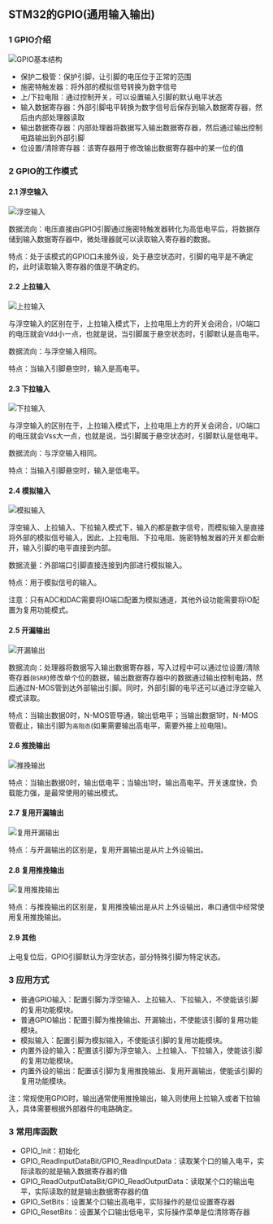 ## STM32的GPIO(通用输入输出)

### 1 GPIO介绍

![GPIO基本结构](https://github.com/luofengmacheng/cloud_native/blob/master/stm32/pics/GPIO基本结构.png)

* 保护二极管：保护引脚，让引脚的电压位于正常的范围
* 施密特触发器：将外部的模拟信号转换为数字信号
* 上/下拉电阻：通过控制开关，可以设置输入引脚的默认电平状态
* 输入数据寄存器：外部引脚电平转换为数字信号后保存到输入数据寄存器，然后由内部处理器读取
* 输出数据寄存器：内部处理器将数据写入输出数据寄存器，然后通过输出控制电路输出到外部引脚
* 位设置/清除寄存器：该寄存器用于修改输出数据寄存器中的某一位的值

### 2 GPIO的工作模式

#### 2.1 浮空输入

![浮空输入](https://github.com/luofengmacheng/cloud_native/blob/master/stm32/pics/GPIO工作模式_浮空输入.png)

数据流向：电压直接由GPIO引脚通过施密特触发器转化为高低电平后，将数据存储到输入数据寄存器中，微处理器就可以读取输入寄存器的数据。

特点：处于该模式的GPIO口未接外设，处于悬空状态时，引脚的电平是不确定的，此时读取输入寄存器的值是不确定的。

#### 2.2 上拉输入

![上拉输入](https://github.com/luofengmacheng/cloud_native/blob/master/stm32/pics/GPIO工作模式_上拉输入.png)

与浮空输入的区别在于，上拉输入模式下，上拉电阻上方的开关会闭合，I/O端口的电压就会Vdd小一点，也就是说，当引脚属于悬空状态时，引脚默认是高电平。

数据流向：与浮空输入相同。

特点：当输入引脚悬空时，输入是高电平。

#### 2.3 下拉输入

![下拉输入](https://github.com/luofengmacheng/cloud_native/blob/master/stm32/pics/GPIO工作模式_下拉输入.png)

与浮空输入的区别在于，上拉输入模式下，上拉电阻上方的开关会闭合，I/O端口的电压就会Vss大一点，也就是说，当引脚属于悬空状态时，引脚默认是低电平。

数据流向：与浮空输入相同。

特点：当输入引脚悬空时，输入是低电平。

#### 2.4 模拟输入

![模拟输入](https://github.com/luofengmacheng/cloud_native/blob/master/stm32/pics/GPIO工作模式_模拟输入.png)

浮空输入、上拉输入、下拉输入模式下，输入的都是数字信号，而模拟输入是直接将外部的模拟信号输入，因此，上拉电阻、下拉电阻、施密特触发器的开关都会断开，输入引脚的电平直接到内部。

数据流量：外部端口引脚直接连接到内部进行模拟输入。

特点：用于模拟信号的输入。

注意：只有ADC和DAC需要将IO端口配置为模拟通道，其他外设功能需要将IO配置为复用功能模式。

#### 2.5 开漏输出

![开漏输出](https://github.com/luofengmacheng/cloud_native/blob/master/stm32/pics/GPIO工作模式_开漏输出.png)

数据流向：处理器将数据写入输出数据寄存器，写入过程中可以通过位设置/清除寄存器(`BSRR`)修改单个位的数据，输出数据寄存器中的数据通过输出控制电路，然后通过N-MOS管到达外部输出引脚。同时，外部引脚的电平还可以通过浮空输入模式读取。

特点：当输出数据0时，N-MOS管导通，输出低电平；当输出数据1时，N-MOS管截止，输出引脚为`高阻态`(如果需要输出高电平，需要外接上拉电阻)。

#### 2.6 推挽输出

![推挽输出](https://github.com/luofengmacheng/cloud_native/blob/master/stm32/pics/GPIO工作模式_推挽输出.png)

特点：当输出数据0时，输出低电平；当输出1时，输出高电平。开关速度快，负载能力强，是最常使用的输出模式。

#### 2.7 复用开漏输出

![复用开漏输出](https://github.com/luofengmacheng/cloud_native/blob/master/stm32/pics/GPIO工作模式_复用开漏输出.png)

特点：与开漏输出的区别是，复用开漏输出是从片上外设输出。

#### 2.8 复用推挽输出

![复用推挽输出](https://github.com/luofengmacheng/cloud_native/blob/master/stm32/pics/GPIO工作模式_复用推挽输出.png)

特点：与推挽输出的区别是，复用推挽输出是从片上外设输出，串口通信中经常使用复用推挽输出。

#### 2.9 其他

上电复位后，GPIO引脚默认为浮空状态，部分特殊引脚为特定状态。

### 3 应用方式

* 普通GPIO输入：配置引脚为浮空输入、上拉输入、下拉输入，不使能该引脚的复用功能模块。
* 普通GPIO输出：配置引脚为推挽输出、开漏输出，不使能该引脚的复用功能模块。
* 模拟输入：配置引脚为模拟输入，不使能该引脚的复用功能模块。
* 内置外设的输入：配置该引脚为浮空输入、上拉输入、下拉输入，使能该引脚的复用功能模块。
* 内置外设的输出：配置该引脚为复用推挽输出、复用开漏输出，使能该引脚的复用功能模块。

注：常规使用GPIO时，输出通常使用推挽输出，输入则使用上拉输入或者下拉输入，具体需要根据外部器件的电路确定。

### 3 常用库函数

* GPIO_Init：初始化
* GPIO_ReadInputDataBit/GPIO_ReadInputData：读取某个口的输入电平，实际读取的就是输入数据寄存器的值
* GPIO_ReadOutputDataBit/GPIO_ReadOutputData：读取某个口的输出电平，实际读取的就是输出数据寄存器的值
* GPIO_SetBits：设置某个口输出高电平，实际操作的是位设置寄存器
* GPIO_ResetBits：设置某个口输出低电平，实际操作菜单是位清除寄存器
